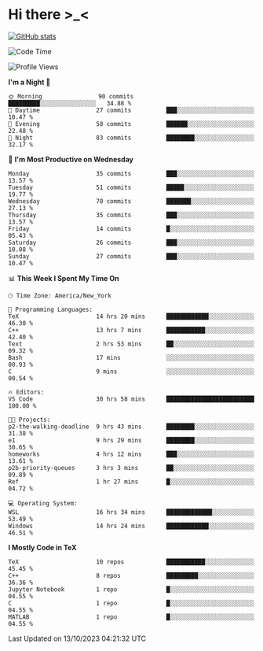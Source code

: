 # Hi there \>_<

[![GitHub stats](https://github-readme-stats.vercel.app/api?username=ARessegetesStery&show_icons=true&theme=transparent)](https://github.com/anuraghazra/github-readme-stats)

<!--START_SECTION:waka-->
![Code Time](http://img.shields.io/badge/Code%20Time-404%20hrs%206%20mins-blue)

![Profile Views](http://img.shields.io/badge/Profile%20Views-1-blue)

**I'm a Night 🦉** 

```text
🌞 Morning                90 commits          █████████░░░░░░░░░░░░░░░░   34.88 % 
🌆 Daytime                27 commits          ███░░░░░░░░░░░░░░░░░░░░░░   10.47 % 
🌃 Evening                58 commits          ██████░░░░░░░░░░░░░░░░░░░   22.48 % 
🌙 Night                  83 commits          ████████░░░░░░░░░░░░░░░░░   32.17 % 
```
📅 **I'm Most Productive on Wednesday** 

```text
Monday                   35 commits          ███░░░░░░░░░░░░░░░░░░░░░░   13.57 % 
Tuesday                  51 commits          █████░░░░░░░░░░░░░░░░░░░░   19.77 % 
Wednesday                70 commits          ███████░░░░░░░░░░░░░░░░░░   27.13 % 
Thursday                 35 commits          ███░░░░░░░░░░░░░░░░░░░░░░   13.57 % 
Friday                   14 commits          █░░░░░░░░░░░░░░░░░░░░░░░░   05.43 % 
Saturday                 26 commits          ███░░░░░░░░░░░░░░░░░░░░░░   10.08 % 
Sunday                   27 commits          ███░░░░░░░░░░░░░░░░░░░░░░   10.47 % 
```


📊 **This Week I Spent My Time On** 

```text
🕑︎ Time Zone: America/New_York

💬 Programming Languages: 
TeX                      14 hrs 20 mins      ████████████░░░░░░░░░░░░░   46.30 % 
C++                      13 hrs 7 mins       ███████████░░░░░░░░░░░░░░   42.40 % 
Text                     2 hrs 53 mins       ██░░░░░░░░░░░░░░░░░░░░░░░   09.32 % 
Bash                     17 mins             ░░░░░░░░░░░░░░░░░░░░░░░░░   00.93 % 
C                        9 mins              ░░░░░░░░░░░░░░░░░░░░░░░░░   00.54 % 

🔥 Editors: 
VS Code                  30 hrs 58 mins      █████████████████████████   100.00 % 

🐱‍💻 Projects: 
p2-the-walking-deadline  9 hrs 43 mins       ████████░░░░░░░░░░░░░░░░░   31.38 % 
e1                       9 hrs 29 mins       ████████░░░░░░░░░░░░░░░░░   30.65 % 
homeworks                4 hrs 12 mins       ███░░░░░░░░░░░░░░░░░░░░░░   13.61 % 
p2b-priority-queues      3 hrs 3 mins        ██░░░░░░░░░░░░░░░░░░░░░░░   09.89 % 
Ref                      1 hr 27 mins        █░░░░░░░░░░░░░░░░░░░░░░░░   04.72 % 

💻 Operating System: 
WSL                      16 hrs 34 mins      █████████████░░░░░░░░░░░░   53.49 % 
Windows                  14 hrs 24 mins      ████████████░░░░░░░░░░░░░   46.51 % 
```

**I Mostly Code in TeX** 

```text
TeX                      10 repos            ███████████░░░░░░░░░░░░░░   45.45 % 
C++                      8 repos             █████████░░░░░░░░░░░░░░░░   36.36 % 
Jupyter Notebook         1 repo              █░░░░░░░░░░░░░░░░░░░░░░░░   04.55 % 
C                        1 repo              █░░░░░░░░░░░░░░░░░░░░░░░░   04.55 % 
MATLAB                   1 repo              █░░░░░░░░░░░░░░░░░░░░░░░░   04.55 % 
```




 Last Updated on 13/10/2023 04:21:32 UTC
<!--END_SECTION:waka-->
